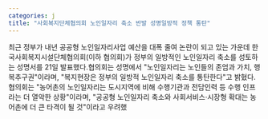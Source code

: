 ```yaml
---
categories: j
title: "사회복지단체협의회 노인일자리 축소 반발 성명일방적 정책 통탄"
---
```

최근 정부가 내년 공공형 노인일자리사업 예산을 대폭 줄여 논란이 되고 있는 가운데 한국사회복지시설단체협의회(이하 협의회)가 정부의 일방적인 노인일자리 축소를 성토하는 성명서를 21일 발표했다.협의회는 성명에서 "노인일자리는 노인들의 존엄과 가치, 행복추구권"이라며, "복지현장은 정부의 일방적 노인일자리 축소를 통탄한다"고 밝혔다.협의회는 "농어촌의 노인일자리는 도시지역에 비해 수행기관과 전담인력 등 수행 인프라는 더 열악한 상황"이라며, "공공형 노인일자리 축소와 사회서비스·시장형 확대는 농어촌에 더 큰 타격이 될 것"이라고 우려했